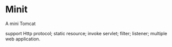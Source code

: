 # Minit
A mini Tomcat

support Http protocol;
static resource;
invoke servlet;
filter;
listener;
multiple web application.
